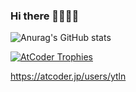 ### Hi there 👋👋👋👋

![Anurag's GitHub stats](https://github-readme-stats.vercel.app/api?username=Yuta225&show_icons=true&theme=merko)

[![AtCoder Trophies](https://atcoder-trophies.vercel.app/api/v1/atcoder?username=ytln&theme=matrix)](https://github.com/KATO-Hiro/AtCoderTrophies)

https://atcoder.jp/users/ytln

<!--
**Yuta225/Yuta225** is a ✨ _special_ ✨ repository because its `README.md` (this file) appears on your GitHub profile.

Here are some ideas to get you started:

- 🔭 I’m currently working on ...
- 🌱 I’m currently learning ...
- 👯 I’m looking to collaborate on ...
- 🤔 I’m looking for help with ...
- 💬 Ask me about ...
- 📫 How to reach me: ...
- 😄 Pronouns: ...
- ⚡ Fun fact: ...

https://github.com/anuraghazra/github-readme-stats/blob/master/docs/readme_ja.md
-->

